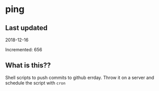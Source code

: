 # ping

## Last updated
2018-12-16

Incremented: 656

## What is this??
Shell scripts to push commits to github errday. Throw it on a server and schedule the script with `cron`
